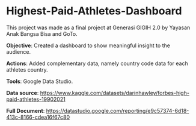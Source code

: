 # Highest-Paid-Athletes-Dashboard
This project was made as a final project at Generasi GIGIH 2.0 by Yayasan Anak Bangsa Bisa and GoTo.

**Objective**: Created a dashboard to show meaningful insight
to the audience.

**Actions**: Added complementary data, namely country code
data for each athletes country.

**Tools**: Google Data Studio.

**Data source**: https://www.kaggle.com/datasets/darinhawley/forbes-high-paid-athletes-19902021

**Full Document**: https://datastudio.google.com/reporting/e9c57374-6d18-413c-8166-cdea16f67c80
